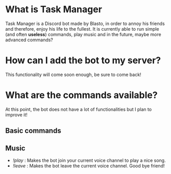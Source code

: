 # What is Task Manager
Task Manager is a Discord bot made by Blasto, in order to annoy his friends and therefore, enjoy his life to the fullest.
It is currently able to run simple (and often **useless**) commands, play music and in the future, maybe more advanced commands?

# How can I add the bot to my server?
This functionality will come soon enough, be sure to come back!

# What are the commands available?

At this point, the bot does not have a lot of functionalities but I plan to improve it!

## Basic commands

## Music
- *!play* : Makes the bot join your current voice channel to play a nice song.
- *!leave* : Makes the bot leave the current voice channel. Good bye friend!
